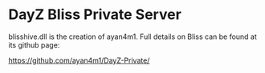 DayZ Bliss Private Server
=========================
blisshive.dll is the creation of ayan4m1.  Full details on Bliss can be found at its github page:

https://github.com/ayan4m1/DayZ-Private/